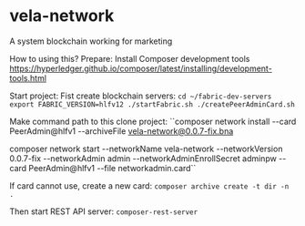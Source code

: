 # vela-network

A system blockchain working for marketing

How to using this?
Prepare:
Install Composer development tools
https://hyperledger.github.io/composer/latest/installing/development-tools.html

Start project:
Fist create blockchain servers:
``cd ~/fabric-dev-servers
export FABRIC_VERSION=hlfv12
./startFabric.sh
./createPeerAdminCard.sh``

Make command path to this clone project: 
``composer network install --card PeerAdmin@hlfv1 --archiveFile vela-network@0.0.7-fix.bna

composer network start --networkName vela-network --networkVersion 0.0.7-fix --networkAdmin admin --networkAdminEnrollSecret adminpw --card PeerAdmin@hlfv1 --file networkadmin.card``

If card cannot use, create a new card:
``composer archive create -t dir -n .``

Then start REST API server:
``composer-rest-server``
